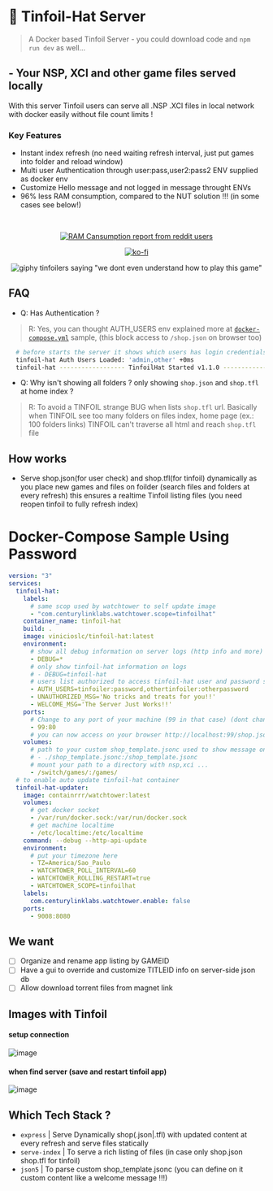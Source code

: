 # 📂 Tinfoil-Hat Server
> A Docker based Tinfoil Server - you could download code and `npm run dev` as well...

## - Your NSP, XCI and other game files served locally

With this server Tinfoil users can serve all .NSP .XCI files in local network with docker easily without file count limits !
 
### Key Features
  - Instant index refresh (no need waiting refresh interval, just put games into folder and reload window)
  - Multi user Authentication through user:pass,user2:pass2 ENV supplied as docker env
  - Customize Hello message and not logged in message throught ENVs 
  - 96% less RAM consumption, compared to the NUT solution !!! (in some cases see below!)
<div align="center">
 <br>

[![RAM Cansumption report from reddit users](https://user-images.githubusercontent.com/10997022/218286171-fbd4e5b3-94e3-438f-badb-788c1f55af76.png)](https://www.reddit.com/r/SwitchPirates/comments/10ltfxe/tinfoilhat_a_open_source_nodejs_docker_app_to/)

[![ko-fi](https://ko-fi.com/img/githubbutton_sm.svg)](https://ko-fi.com/K3K424BR8)

![giphy tinfoilers saying "we dont even understand how to play this game"](https://media.giphy.com/media/3o6Zt4uuhvA0qmUIgg/giphy.gif)

</div>

## FAQ

- Q: Has Authentication ?

> R: Yes, you can thought AUTH_USERS env explained more at [`docker-compose.yml`](#docker-compose-sample-using-password) sample, (this block access to `/shop.json` on browser too)

```bash
  # before starts the server it shows which users has login credentials
  tinfoil-hat Auth Users Loaded: 'admin,other' +0ms
  tinfoil-hat ------------------ TinfoilHat Started v1.1.0 ------------------ +5ms
```

- Q: Why isn't showing all folders ? only showing `shop.json` and `shop.tfl` at home index ?

> R: To avoid a TINFOIL strange BUG when lists `shop.tfl` url. Basically when TINFOIL see too many folders on files index, home page (ex.: 100 folders links) TINFOIL can't traverse all html and reach `shop.tfl` file

## How works

- Serve shop.json(for user check) and shop.tfl(for tinfoil) dynamically as you place new games and files on foilder (search files and folders at every refresh) this ensures a realtime Tinfoil listing files (you need reopen tinfoil to fully refresh index) 

# Docker-Compose Sample Using Password

```yml
version: "3"
services:
  tinfoil-hat:
    labels:
      # same scop used by watchtower to self update image
      - "com.centurylinklabs.watchtower.scope=tinfoilhat"
    container_name: tinfoil-hat
    build: .
    image: vinicioslc/tinfoil-hat:latest
    environment:
      # show all debug information on server logs (http info and more)
      - DEBUG=*
      # only show tinfoil-hat information on logs
      # - DEBUG=tinfoil-hat
      # users list authorized to access tinfoil-hat user and password separated by ":" and users separated by "," <your-user>:<your-pass>
      - AUTH_USERS=tinfoiler:password,othertinfoiler:otherpassword
      - UNAUTHORIZED_MSG='No tricks and treats for you!!'
      - WELCOME_MSG='The Server Just Works!!'
    ports:
      # Change to any port of your machine (99 in that case) (dont change the :80 !!!)
      - 99:80
      # you can now access on your browser http://localhost:99/shop.json and see your games
    volumes:
      # path to your custom shop_template.jsonc used to show message on success or add authentication
      # - ./shop_template.jsonc:/shop_template.jsonc
      # mount your path to a directory with nsp,xci ...
      - /switch/games/:/games/
  # to enable auto update tinfoil-hat container
  tinfoil-hat-updater:
    image: containrrr/watchtower:latest
    volumes:
      # get docker socket
      - /var/run/docker.sock:/var/run/docker.sock
      # get machine localtime
      - /etc/localtime:/etc/localtime
    command: --debug --http-api-update
    environment:
      # put your timezone here
      - TZ=America/Sao_Paulo
      - WATCHTOWER_POLL_INTERVAL=60
      - WATCHTOWER_ROLLING_RESTART=true
      - WATCHTOWER_SCOPE=tinfoilhat
    labels:
      com.centurylinklabs.watchtower.enable: false
    ports:
      - 9008:8080
```

## We want
- [ ] Organize and rename app listing by GAMEID
- [ ] Have a gui to override and customize TITLEID info on server-side json db
- [ ] Allow download torrent files from magnet link

## Images with Tinfoil

#### setup connection

![image](https://user-images.githubusercontent.com/10997022/214877049-8d369eb5-7440-4b22-9763-96da1c277f41.png)

#### when find server (save and restart tinfoil app)

![image](https://user-images.githubusercontent.com/10997022/214877143-e5a67dd8-939c-4a37-8763-619c1fa0b0d5.png)

## Which Tech Stack ?

- `express` | Serve Dynamically shop(.json|.tfl) with updated content at every refresh and serve files statically
- `serve-index` | To serve a rich listing of files (in case only shop.json shop.tfl for tinfoil)
- `json5` | To parse custom shop_template.jsonc (you can define on it custom content like a welcome message !!!)
